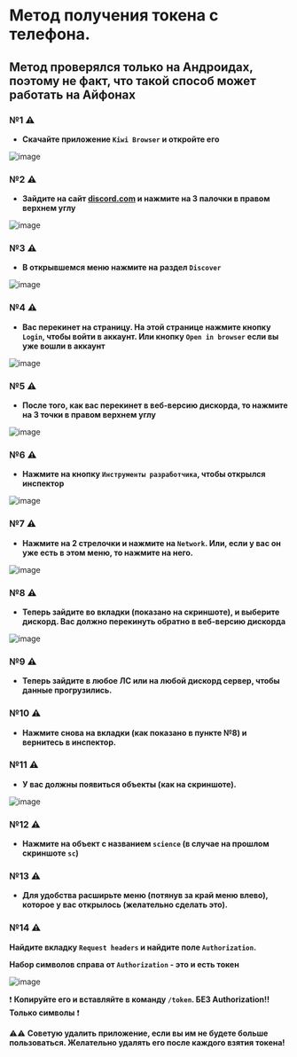 # Метод получения токена с телефона.
## Метод проверялся только на Андроидах, поэтому не факт, что такой способ может работать на Айфонах

### №1 ⚠
- **Скачайте приложение `Kiwi Browser` и откройте его**

![image](https://github.com/vefixx/how-get-token-Android/assets/131001961/61bac6a5-b507-4d0d-bdf3-1cd1344c07bb)

### №2 ⚠
- **Зайдите на сайт [discord.com](https://discord.com/) и нажмите на 3 палочки в правом верхнем углу**
  
![image](https://github.com/vefixx/how-get-token-Android/assets/131001961/770020e2-c8e1-4adf-807c-bd8941cb7fe2)
### №3 ⚠

- **В открывшемся меню нажмите на раздел `Discover`**

![image](https://github.com/vefixx/how-get-token-Android/assets/131001961/ee8aceff-acf0-4eb2-9804-3005363cb816)

### №4 ⚠
- **Вас перекинет на страницу. На этой странице нажмите кнопку `Login`, чтобы войти в аккаунт. Или кнопку `Open in browser` если вы уже вошли в аккаунт**
  
![image](https://github.com/vefixx/how-get-token-Android/assets/131001961/0d9e8c1d-ff16-4fb2-8812-9ae297614452)

### №5 ⚠
- **После того, как вас перекинет в веб-версию дискорда, то нажмите на 3 точки в правом верхнем углу**
  
![image](https://github.com/vefixx/how-get-token-Android/assets/131001961/2e4267f9-724c-4a7c-9af7-717a3a51f4d3)

### №6 ⚠
- **Нажмите на кнопку `Инструменты разработчика`, чтобы открылся инспектор**

![image](https://github.com/vefixx/how-get-token-Android/assets/131001961/363f4aba-21ec-41be-a736-442a8f3b14c9)

### №7 ⚠
- **Нажмите на 2 стрелочки и нажмите на `Network`. Или, если у вас он уже есть в этом меню, то нажмите на него.**

![image](https://github.com/vefixx/how-get-token-Android/assets/131001961/9ae79a24-1a5e-40b0-aea1-b2be6fa7a744)

### №8 ⚠
- **Теперь зайдите во вкладки (показано на скриншоте), и выберите дискорд. Вас должно перекинуть обратно в веб-версию дискорда**

![image](https://github.com/vefixx/how-get-token-Android/assets/131001961/1815052c-bd3a-49e4-917e-d6053931b9c5)

### №9 ⚠
- **Теперь зайдите в любое ЛС или на любой дискорд сервер, чтобы данные прогрузились.**
### №10 ⚠
- **Нажмите снова на вкладки (как показано в пункте №8) и вернитесь в инспектор.**
### №11 ⚠
- **У вас должны появиться объекты (как на скриншоте).**

![image](https://github.com/vefixx/how-get-token-Android/assets/131001961/e2557691-9dd2-4562-a648-f9db23f02865)

### №12 ⚠
- **Нажмите на объект с названием `science` (в случае на прошлом скриншоте `sc`)**
### №13 ⚠
- **Для удобства расширьте меню (потянув за край меню влево), которое у вас открылось (желательно сделать это).**
### №14 ⚠
**Найдите вкладку `Request headers` и найдите поле `Authorization`.**

**Набор символов справа от `Authorization` - это и есть токен**

![image](https://github.com/vefixx/how-get-token-Android/assets/131001961/691f460d-0a07-425f-9097-7b5b8f8838cb)

❗ **Копируйте его и вставляйте в команду `/token`. БЕЗ Authorization!! Только символы** ❗

⚠⚠ **Советую удалить приложение, если вы им не будете больше пользоваться. Желательно удалять его после каждого взятия токена!**

